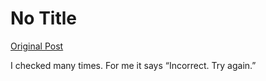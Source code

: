 # No Title

[Original Post](https://discourse.onlinedegree.iitm.ac.in/t/165959/112)

<p>I checked many times. For me it says “Incorrect. Try again.”</p>